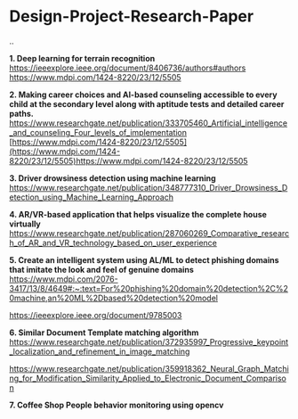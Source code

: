# Design-Project-Research-Paper
..

**1. Deep learning for terrain recognition**
<br/>
https://ieeexplore.ieee.org/document/8406736/authors#authors
<br/>
https://www.mdpi.com/1424-8220/23/12/5505


**2. Making career choices and AI-based counseling accessible to every child at the secondary level along with aptitude tests and detailed career paths.**
<br/>
https://www.researchgate.net/publication/333705460_Artificial_intelligence_and_counseling_Four_levels_of_implementation
<br/>
[https://www.mdpi.com/1424-8220/23/12/5505](https://www.mdpi.com/1424-8220/23/12/5505)https://www.mdpi.com/1424-8220/23/12/5505

**3. Driver drowsiness detection using machine learning**
https://www.researchgate.net/publication/348777310_Driver_Drowsiness_Detection_using_Machine_Learning_Approach

**4. AR/VR-based application that helps visualize the complete house virtually**
https://www.researchgate.net/publication/287060269_Comparative_research_of_AR_and_VR_technology_based_on_user_experience

**5. Create an intelligent system using AL/ML to detect phishing domains that imitate the look and feel of genuine domains**
https://www.mdpi.com/2076-3417/13/8/4649#:~:text=For%20phishing%20domain%20detection%2C%20machine,an%20ML%2Dbased%20detection%20model

https://ieeexplore.ieee.org/document/9785003

**6. Similar Document Template matching algorithm**
https://www.researchgate.net/publication/372935997_Progressive_keypoint_localization_and_refinement_in_image_matching

https://www.researchgate.net/publication/359918362_Neural_Graph_Matching_for_Modification_Similarity_Applied_to_Electronic_Document_Comparison

**7. Coffee Shop People behavior monitoring using opencv**
